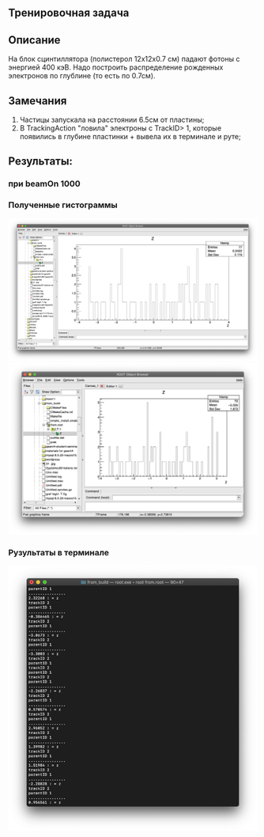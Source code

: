 Тренировочная задача
--------------------------  

## Описание

На блок сцинтиллятора (полистерол 12х12х0.7 см) падают фотоны с энергией 400 кэВ. Надо построить распределение рожденных электронов по глублине (то есть по 0.7см).

## Замечания

1. Частицы запускала на расстоянии 6.5см от пластины;
2. В TrackingAction "ловила" электроны с TrackID> 1, которые появились в глубине пластинки + вывела их в терминале и руте;

## Результаты:
### при beamOn 1000

### Полученные гистограммы 
![alt text](img/3.png "данные")​
![alt text](img/4.png "данные")​

### Рузультаты в терминале 
![alt text](img/1.png "данные")​


